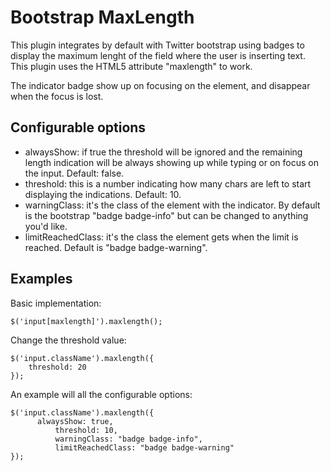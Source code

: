 Bootstrap MaxLength
===================

This plugin integrates by default with Twitter bootstrap using badges to display the maximum lenght of the field where the user is inserting text. 
This plugin uses the HTML5 attribute "maxlength" to work.

The indicator badge show up on focusing on the element, and disappear when the focus is lost.

## Configurable options

 * alwaysShow: if true the threshold will be ignored and the remaining length indication will be always showing up while typing or on focus on the input. Default: false.
 * threshold: this is a number indicating how many chars are left to start displaying the indications. Default: 10.
 * warningClass: it's the class of the element with the indicator. By default is the bootstrap "badge badge-info" but can be changed to anything you'd like.
 * limitReachedClass: it's the class the element gets when the limit is reached. Default is "badge badge-warning".
 

## Examples

Basic implementation:

	$('input[maxlength]').maxlength();
	

Change the threshold value:

	$('input.className').maxlength({
		threshold: 20
	});
	
An example will all the configurable options:

	$('input.className').maxlength({
		  alwaysShow: true,
              threshold: 10,
              warningClass: "badge badge-info",
              limitReachedClass: "badge badge-warning"
	});
	
